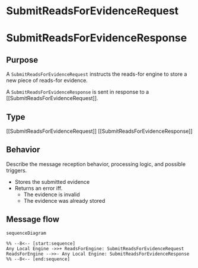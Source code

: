 <div class="message" markdown>


# SubmitReadsForEvidenceRequest
# SubmitReadsForEvidenceResponse

## Purpose

<!-- --8<-- [start:purpose] -->
A `SubmitReadsForEvidenceRequest` instructs the reads-for engine to store a new piece of reads-for evidence.

A `SubmitReadsForEvidenceResponse` is sent in response to a [[SubmitReadsForEvidenceRequest]].
<!-- --8<-- [end:purpose] -->

## Type

<!-- --8<-- [start:type] -->
[[SubmitReadsForEvidenceRequest]]
[[SubmitReadsForEvidenceResponse]]
<!-- --8<-- [end:type] -->

## Behavior

<!-- --8<-- [start:behavior] -->
Describe the message reception behavior, processing logic, and possible triggers.
- Stores the submitted evidence
- Returns an error iff.
    - The evidence is invalid
    - The evidence was already stored
<!-- --8<-- [end:behavior] -->

## Message flow

<!-- --8<-- [start:messages] -->
```mermaid
sequenceDiagram

%% --8<-- [start:sequence]
Any Local Engine ->>+ ReadsForEngine: SubmitReadsForEvidenceRequest
ReadsForEngine -->>- Any Local Engine: SubmitReadsForEvidenceResponse
%% --8<-- [end:sequence]
```
<!-- --8<-- [end:messages] -->

</div>
